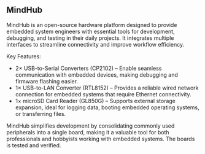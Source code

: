 ## MindHub
MindHub is an open-source hardware platform designed to provide embedded system engineers with essential tools for development, debugging, and testing in their daily projects. It integrates multiple interfaces to streamline connectivity and improve workflow efficiency.

Key Features:
* 2× USB-to-Serial Converters (CP2102) – Enable seamless communication with embedded devices, making debugging and firmware flashing easier.
* 1× USB-to-LAN Converter (RTL8152) – Provides a reliable wired network connection for embedded systems that require Ethernet connectivity.
* 1× microSD Card Reader (GL850G) – Supports external storage expansion, ideal for logging data, booting embedded operating systems, or transferring files.

MindHub simplifies development by consolidating commonly used peripherals into a single board, making it a valuable tool for both professionals and hobbyists working with embedded systems.
The boards is tested and verified.
